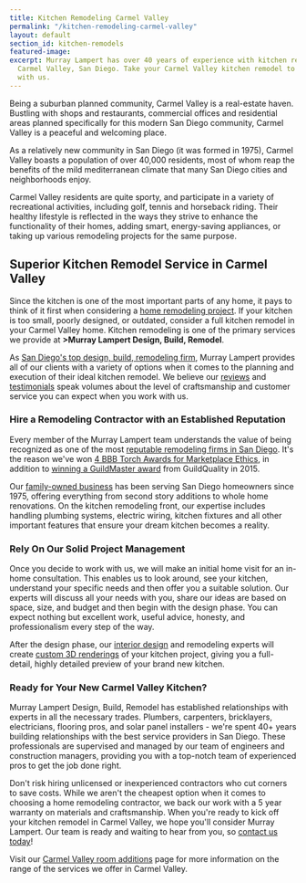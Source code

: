 ```yaml
---
title: Kitchen Remodeling Carmel Valley
permalink: "/kitchen-remodeling-carmel-valley"
layout: default
section_id: kitchen-remodels
featured-image: 
excerpt: Murray Lampert has over 40 years of experience with kitchen remodeling in
  Carmel Valley, San Diego. Take your Carmel Valley kitchen remodel to the next level
  with us.
---
```


Being a suburban planned community, Carmel Valley is a real-estate haven. Bustling with shops and restaurants, commercial offices and residential areas planned specifically for this modern San Diego community, Carmel Valley is a peaceful and welcoming place.

As a relatively new community in San Diego (it was formed in 1975), Carmel Valley boasts a population of over 40,000 residents, most of whom reap the benefits of the mild mediterranean climate that many San Diego cities and neighborhoods enjoy.

Carmel Valley residents are quite sporty, and participate in a variety of recreational activities, including golf, tennis and horseback riding. Their healthy lifestyle is reflected in the ways they strive to enhance the functionality of their homes, adding smart, energy-saving appliances, or taking up various remodeling projects for the same purpose.

## Superior Kitchen Remodel Service in Carmel Valley

Since the kitchen is one of the most important parts of any home, it pays to think of it first when considering a [home remodeling project](/san-diego-home-remodel-services). If your kitchen is too small, poorly designed, or outdated, consider a full kitchen remodel in your Carmel Valley home. Kitchen remodeling is one of the primary services we provide at **>Murray Lampert Design, Build, Remodel**.

As [San Diego's top design, build, remodeling firm](/another-better-business-bureau-torch-award/), Murray Lampert provides all of our clients with a variety of options when it comes to the planning and execution of their ideal kitchen remodel. We believe our [reviews](/reviews) and [testimonials](/testimonials) speak volumes about the level of craftsmanship and customer service you can expect when you work with us.

### Hire a Remodeling Contractor with an Established Reputation

Every member of the Murray Lampert team understands the value of being recognized as one of the most [reputable remodeling firms in San Diego](https://www.youtube.com/watch?v=RGn8ISNG-AY&amp=&feature=youtu.be). It's the reason we've won [4 BBB Torch Awards for Marketplace Ethics](/another-better-business-bureau-torch-award/), in addition to [winning a GuildMaster award](/murray-lampert-recognized-among-north-americas-best/) from GuildQuality in 2015.

Our [family-owned business](/about-murray-lampert-design-build-remodel) has been serving San Diego homeowners since 1975, offering everything from second story additions to whole home renovations. On the kitchen remodeling front, our expertise includes handling plumbing systems, electric wiring, kitchen fixtures and all other important features that ensure your dream kitchen becomes a reality.

### Rely On Our Solid Project Management

Once you decide to work with us, we will make an initial home visit for an in-home consultation. This enables us to look around, see your kitchen, understand your specific needs and then offer you a suitable solution. Our experts will discuss all your needs with you, share our ideas are based on space, size, and budget and then begin with the design phase. You can expect nothing but excellent work, useful advice, honesty, and professionalism every step of the way.

After the design phase, our [interior design](/san-diego-asid-professionals) and remodeling experts will create [custom 3D renderings](/3d-architectural-rendering-services) of your kitchen project, giving you a full-detail, highly detailed preview of your brand new kitchen.

### Ready for Your New Carmel Valley Kitchen?

Murray Lampert Design, Build, Remodel has established relationships with experts in all the necessary trades. Plumbers, carpenters, bricklayers, electricians, flooring pros, and solar panel installers - we're spent 40+ years building relationships with the best service providers in San Diego. These professionals are supervised and managed by our team of engineers and construction managers, providing you with a top-notch team of experienced pros to get the job done right.

Don't risk hiring unlicensed or inexperienced contractors who cut corners to save costs. While we aren't the cheapest option when it comes to choosing a home remodeling contractor, we back our work with a 5 year warranty on materials and craftsmanship. When you're ready to kick off your kitchen remodel in Carmel Valley, we hope you'll consider Murray Lampert. Our team is ready and waiting to hear from you, so [contact us today](#quick-contact)!

Visit our [Carmel Valley room additions](/room-additions-carmel-valley) page for more information on the range of the services we offer in Carmel Valley.
